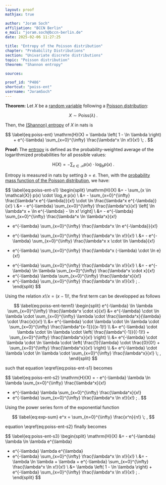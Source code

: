 ```yaml
---
layout: proof
mathjax: true

author: "Joram Soch"
affiliation: "BCCN Berlin"
e_mail: "joram.soch@bccn-berlin.de"
date: 2025-02-06 11:27:25

title: "Entropy of the Poisson distribution"
chapter: "Probability Distributions"
section: "Univariate discrete distributions"
topic: "Poisson distribution"
theorem: "Shannon entropy"

sources:

proof_id: "P486"
shortcut: "poiss-ent"
username: "JoramSoch"
---
```



**Theorem:** Let $X$ be a [random variable](/D/rvar) following a [Poisson distribution](/D/poiss):

$$ \label{eq:poiss}
X \sim \mathrm{Poiss}(\lambda) \; .
$$

Then, the [(Shannon) entropy](/D/ent) of $X$ in nats is

$$ \label{eq:poiss-ent}
\mathrm{H}(X) = \lambda \left( 1 - \ln \lambda \right) + e^{-\lambda} \sum_{x=0}^{\infty} \frac{\lambda^x \ln x!}{x!} \; .
$$


**Proof:** The [entropy](/D/ent) is defined as the probability-weighted average of the logarithmized probabilities for all possible values:

$$ \label{eq:ent}
\mathrm{H}(X) = - \sum_{x \in \mathcal{X}} p(x) \cdot \log_b p(x) \; .
$$

Entropy is measured in nats by setting $b = e$. Then, with the [probability mass function of the Poisson distribution](/P/poiss-pmf), we have:

$$ \label{eq:poiss-ent-s1}
\begin{split}
   \mathrm{H}(X)
&= - \sum_{x \in \mathcal{X}} p(x) \cdot \log_e p(x) \\
&= - \sum_{x=0}^{\infty} \frac{\lambda^x e^{-\lambda}}{x!} \cdot \ln \frac{\lambda^x e^{-\lambda}}{x!} \\
&= - e^{-\lambda} \sum_{x=0}^{\infty} \frac{\lambda^x}{x!} \left[ \ln \lambda^x + \ln e^{-\lambda} - \ln x! \right] \\
&= - e^{-\lambda} \sum_{x=0}^{\infty} \frac{\lambda^x \ln \lambda^x}{x!}
   - e^{-\lambda} \sum_{x=0}^{\infty} \frac{\lambda^x \ln e^{-\lambda}}{x!}
   + e^{-\lambda} \sum_{x=0}^{\infty} \frac{\lambda^x \ln x!}{x!} \\
&= - e^{-\lambda} \sum_{x=0}^{\infty} \frac{\lambda^x x \cdot \ln \lambda}{x!}
   - e^{-\lambda} \sum_{x=0}^{\infty} \frac{\lambda^x (-\lambda) \cdot \ln e}{x!}
   + e^{-\lambda} \sum_{x=0}^{\infty} \frac{\lambda^x \ln x!}{x!} \\
&= - e^{-\lambda} \ln \lambda \sum_{x=0}^{\infty} \frac{\lambda^x \cdot x}{x!}
   + e^{-\lambda} \lambda \sum_{x=0}^{\infty} \frac{\lambda^x}{x!}
   + e^{-\lambda} \sum_{x=0}^{\infty} \frac{\lambda^x \ln x!}{x!} \; .
\end{split}
$$

Using the relation $x!/x = (x-1)!$, the first term can be developped as follows

$$ \label{eq:poiss-ent-term1}
\begin{split}
   e^{-\lambda} \ln \lambda \sum_{x=0}^{\infty} \frac{\lambda^x \cdot x}{x!}
&= e^{-\lambda} \cdot \ln \lambda \cdot \sum_{x=0}^{\infty} \lambda \cdot \frac{\lambda^x}{\lambda} \cdot \frac{x}{x!} \\
&= e^{-\lambda} \cdot \lambda \cdot \ln \lambda \cdot \sum_{x=0}^{\infty} \frac{\lambda^{x-1}}{(x-1)!} \\
&= e^{-\lambda} \cdot \lambda \cdot \ln \lambda \cdot \left( \frac{\lambda^{-1}}{(-1)!} + \sum_{x=0}^{\infty} \frac{\lambda^x}{x!} \right) \\
&= e^{-\lambda} \cdot \lambda \cdot \ln \lambda \cdot \left( \frac{1}{\lambda} \cdot \frac{0}{0!} + \sum_{x=0}^{\infty} \frac{\lambda^x}{x!} \right) \\
&= e^{-\lambda} \cdot \lambda \cdot \ln \lambda \cdot \sum_{x=0}^{\infty} \frac{\lambda^x}{x!} \; ,
\end{split}
$$

such that equation \eqref{eq:poiss-ent-s1} becomes

$$ \label{eq:poiss-ent-s2}
   \mathrm{H}(X)
 = - e^{-\lambda} \lambda \ln \lambda \sum_{x=0}^{\infty} \frac{\lambda^x}{x!}
   + e^{-\lambda} \lambda \sum_{x=0}^{\infty} \frac{\lambda^x}{x!}
   + e^{-\lambda} \sum_{x=0}^{\infty} \frac{\lambda^x \ln x!}{x!} \; .
$$

Using the power series form of the exponential function

$$ \label{eq:exp-sum}
e^x = \sum_{n=0}^{\infty} \frac{x^n}{n!} \; ,
$$

equation \eqref{eq:poiss-ent-s2} finally becomes

$$ \label{eq:poiss-ent-s3}
\begin{split}
   \mathrm{H}(X)
&= - e^{-\lambda} \lambda \ln \lambda e^{\lambda}
   + e^{-\lambda} \lambda e^{\lambda}
   + e^{-\lambda} \sum_{x=0}^{\infty} \frac{\lambda^x \ln x!}{x!} \\
&= - \lambda \ln \lambda + \lambda + e^{-\lambda} \sum_{x=0}^{\infty} \frac{\lambda^x \ln x!}{x!} \\
&= \lambda \left( 1 - \ln \lambda \right) + e^{-\lambda} \sum_{x=0}^{\infty} \frac{\lambda^x \ln x!}{x!} \; .
\end{split}
$$
